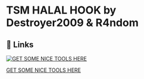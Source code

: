 # TSM HALAL HOOK by Destroyer2009 & R4ndom


## 🔗 Links
[![GET SOME NICE TOOLS HERE](https://i.imgur.com/50W9Btf.jpg)](https://unknowncheats.xyz/item/?apexlegends_full)

[GET SOME NICE TOOLS HERE](https://unknowncheats.xyz/item/?apexlegends_full)
